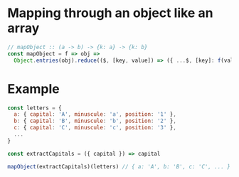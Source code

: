 # Mapping through an object like an array

```javascript
// mapObject :: (a -> b) -> {k: a} -> {k: b}
const mapObject = f => obj => 
  Object.entries(obj).reduce(($, [key, value]) => ({ ...$, [key]: f(value) }), {})
```

# Example

```javascript
const letters = {
  a: { capital: 'A', minuscule: 'a', position: '1' },
  b: { capital: 'B', minuscule: 'b', position: '2' },
  c: { capital: 'C', minuscule: 'c', position: '3' },
  ...
}

const extractCapitals = ({ capital }) => capital

mapObject(extractCapitals)(letters) // { a: 'A', b: 'B', c: 'C', ... }
```
